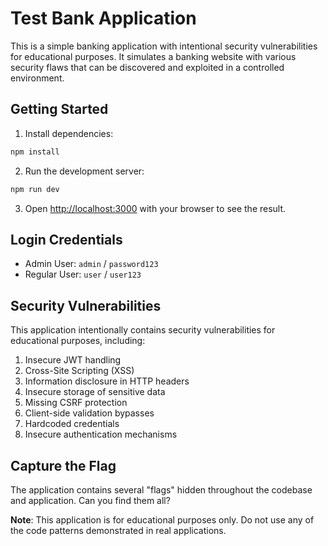 # Test Bank Application

This is a simple banking application with intentional security vulnerabilities for educational purposes. It simulates a banking website with various security flaws that can be discovered and exploited in a controlled environment.

## Getting Started

1. Install dependencies:
```bash
npm install
```

2. Run the development server:
```bash
npm run dev
```

3. Open [http://localhost:3000](http://localhost:3000) with your browser to see the result.

## Login Credentials

- Admin User: `admin` / `password123`
- Regular User: `user` / `user123`

## Security Vulnerabilities

This application intentionally contains security vulnerabilities for educational purposes, including:

1. Insecure JWT handling
2. Cross-Site Scripting (XSS)
3. Information disclosure in HTTP headers
4. Insecure storage of sensitive data
5. Missing CSRF protection
6. Client-side validation bypasses
7. Hardcoded credentials
8. Insecure authentication mechanisms

## Capture the Flag

The application contains several "flags" hidden throughout the codebase and application. Can you find them all?

**Note**: This application is for educational purposes only. Do not use any of the code patterns demonstrated in real applications.
